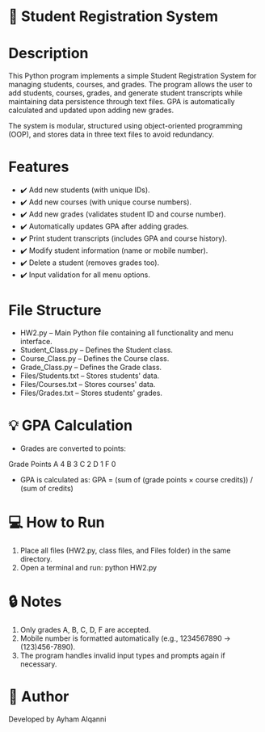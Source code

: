 # 📘 Student Registration System

# Description
This Python program implements a simple Student Registration System for managing students, courses, and grades. The program allows the user to add students, courses, grades, and generate student transcripts while maintaining data persistence through text files. GPA is automatically calculated and updated upon adding new grades.

The system is modular, structured using object-oriented programming (OOP), and stores data in three text files to avoid redundancy.

# Features

- ✔️ Add new students (with unique IDs).
- ✔️ Add new courses (with unique course numbers).
- ✔️ Add new grades (validates student ID and course number).
- ✔️ Automatically updates GPA after adding grades.
- ✔️ Print student transcripts (includes GPA and course history).
- ✔️ Modify student information (name or mobile number).
- ✔️ Delete a student (removes grades too).
- ✔️ Input validation for all menu options.

# File Structure

- HW2.py – Main Python file containing all functionality and menu interface.
- Student_Class.py – Defines the Student class.
- Course_Class.py – Defines the Course class.
- Grade_Class.py – Defines the Grade class.
- Files/Students.txt – Stores students' data.
- Files/Courses.txt – Stores courses' data.
- Files/Grades.txt – Stores students' grades.

# 💡 GPA Calculation
- Grades are converted to points:

Grade	Points
A	    4
B	    3
C	    2
D	    1
F	    0

- GPA is calculated as: GPA = (sum of (grade points × course credits)) / (sum of credits)

# 💻 How to Run

1. Place all files (HW2.py, class files, and Files folder) in the same directory.
2. Open a terminal and run: python HW2.py

# 🔒 Notes
1. Only grades A, B, C, D, F are accepted.
2. Mobile number is formatted automatically (e.g., 1234567890 → (123)456-7890).
3. The program handles invalid input types and prompts again if necessary.

# 📎 Author
Developed by Ayham Alqanni